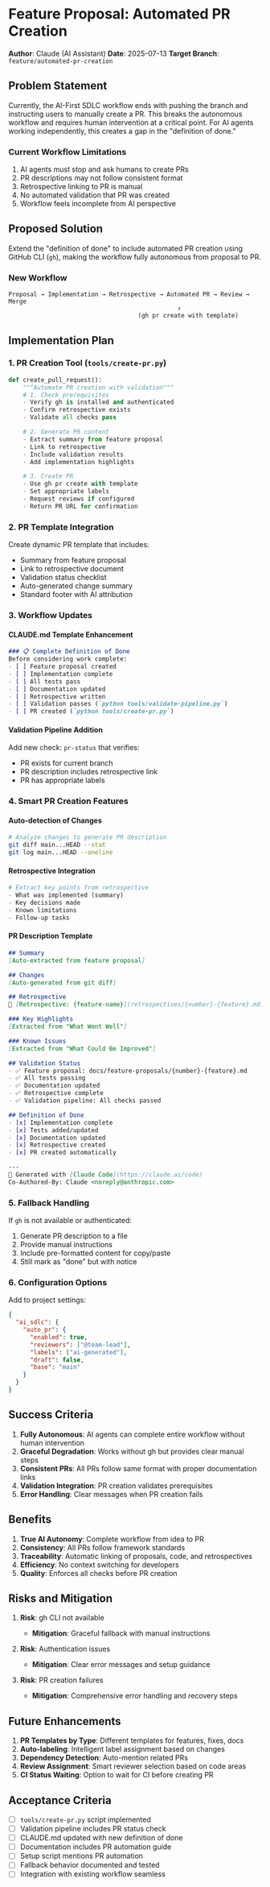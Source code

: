 # Feature Proposal: Automated PR Creation

**Author**: Claude (AI Assistant)
**Date**: 2025-07-13
**Target Branch**: `feature/automated-pr-creation`

## Problem Statement

Currently, the AI-First SDLC workflow ends with pushing the branch and instructing users to manually create a PR. This breaks the autonomous workflow and requires human intervention at a critical point. For AI agents working independently, this creates a gap in the "definition of done."

### Current Workflow Limitations
1. AI agents must stop and ask humans to create PRs
2. PR descriptions may not follow consistent format
3. Retrospective linking to PR is manual
4. No automated validation that PR was created
5. Workflow feels incomplete from AI perspective

## Proposed Solution

Extend the "definition of done" to include automated PR creation using GitHub CLI (`gh`), making the workflow fully autonomous from proposal to PR.

### New Workflow
```
Proposal → Implementation → Retrospective → Automated PR → Review → Merge
                                               ↑
                                    (gh pr create with template)
```

## Implementation Plan

### 1. PR Creation Tool (`tools/create-pr.py`)
```python
def create_pull_request():
    """Automate PR creation with validation"""
    # 1. Check prerequisites
    - Verify gh is installed and authenticated
    - Confirm retrospective exists
    - Validate all checks pass

    # 2. Generate PR content
    - Extract summary from feature proposal
    - Link to retrospective
    - Include validation results
    - Add implementation highlights

    # 3. Create PR
    - Use gh pr create with template
    - Set appropriate labels
    - Request reviews if configured
    - Return PR URL for confirmation
```

### 2. PR Template Integration
Create dynamic PR template that includes:
- Summary from feature proposal
- Link to retrospective document
- Validation status checklist
- Auto-generated change summary
- Standard footer with AI attribution

### 3. Workflow Updates

#### CLAUDE.md Template Enhancement
```markdown
### 📋 Complete Definition of Done
Before considering work complete:
- [ ] Feature proposal created
- [ ] Implementation complete
- [ ] All tests pass
- [ ] Documentation updated
- [ ] Retrospective written
- [ ] Validation passes (`python tools/validate-pipeline.py`)
- [ ] PR created (`python tools/create-pr.py`)
```

#### Validation Pipeline Addition
Add new check: `pr-status` that verifies:
- PR exists for current branch
- PR description includes retrospective link
- PR has appropriate labels

### 4. Smart PR Creation Features

#### Auto-detection of Changes
```bash
# Analyze changes to generate PR description
git diff main...HEAD --stat
git log main...HEAD --oneline
```

#### Retrospective Integration
```python
# Extract key points from retrospective
- What was implemented (summary)
- Key decisions made
- Known limitations
- Follow-up tasks
```

#### PR Description Template
```markdown
## Summary
[Auto-extracted from feature proposal]

## Changes
[Auto-generated from git diff]

## Retrospective
📝 [Retrospective: {feature-name}](retrospectives/{number}-{feature}.md)

### Key Highlights
[Extracted from "What Went Well"]

### Known Issues
[Extracted from "What Could Be Improved"]

## Validation Status
- ✅ Feature proposal: docs/feature-proposals/{number}-{feature}.md
- ✅ All tests passing
- ✅ Documentation updated
- ✅ Retrospective complete
- ✅ Validation pipeline: All checks passed

## Definition of Done
- [x] Implementation complete
- [x] Tests added/updated
- [x] Documentation updated
- [x] Retrospective created
- [x] PR created automatically

---
🤖 Generated with [Claude Code](https://claude.ai/code)
Co-Authored-By: Claude <noreply@anthropic.com>
```

### 5. Fallback Handling

If `gh` is not available or authenticated:
1. Generate PR description to a file
2. Provide manual instructions
3. Include pre-formatted content for copy/paste
4. Still mark as "done" but with notice

### 6. Configuration Options

Add to project settings:
```json
{
  "ai_sdlc": {
    "auto_pr": {
      "enabled": true,
      "reviewers": ["@team-lead"],
      "labels": ["ai-generated"],
      "draft": false,
      "base": "main"
    }
  }
}
```

## Success Criteria

1. **Fully Autonomous**: AI agents can complete entire workflow without human intervention
2. **Graceful Degradation**: Works without gh but provides clear manual steps
3. **Consistent PRs**: All PRs follow same format with proper documentation links
4. **Validation Integration**: PR creation validates prerequisites
5. **Error Handling**: Clear messages when PR creation fails

## Benefits

1. **True AI Autonomy**: Complete workflow from idea to PR
2. **Consistency**: All PRs follow framework standards
3. **Traceability**: Automatic linking of proposals, code, and retrospectives
4. **Efficiency**: No context switching for developers
5. **Quality**: Enforces all checks before PR creation

## Risks and Mitigation

1. **Risk**: gh CLI not available
   - **Mitigation**: Graceful fallback with manual instructions

2. **Risk**: Authentication issues
   - **Mitigation**: Clear error messages and setup guidance

3. **Risk**: PR creation failures
   - **Mitigation**: Comprehensive error handling and recovery steps

## Future Enhancements

1. **PR Templates by Type**: Different templates for features, fixes, docs
2. **Auto-labeling**: Intelligent label assignment based on changes
3. **Dependency Detection**: Auto-mention related PRs
4. **Review Assignment**: Smart reviewer selection based on code areas
5. **CI Status Waiting**: Option to wait for CI before creating PR

## Acceptance Criteria

- [ ] `tools/create-pr.py` script implemented
- [ ] Validation pipeline includes PR status check
- [ ] CLAUDE.md updated with new definition of done
- [ ] Documentation includes PR automation guide
- [ ] Setup script mentions PR automation
- [ ] Fallback behavior documented and tested
- [ ] Integration with existing workflow seamless

